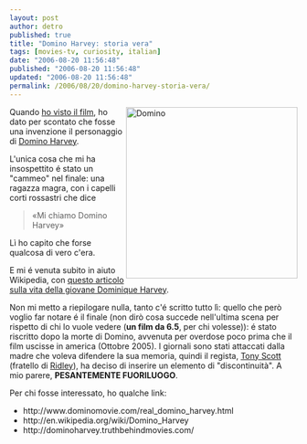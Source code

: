 ```yaml
---
layout: post
author: detro
published: true
title: "Domino Harvey: storia vera"
tags: [movies-tv, curiosity, italian]
date: "2006-08-20 11:56:48"
published: "2006-08-20 11:56:48"
updated: "2006-08-20 11:56:48"
permalink: /2006/08/20/domino-harvey-storia-vera/
---
```


<img src="http://www.moviezine.se/filmbilder/018/domino.jpg" alt="Domino" align="right" width="300" />
Quando <a href="http://en.wikipedia.org/wiki/Domino_%28film%29">ho visto il film</a>, ho dato per scontato che fosse una invenzione il personaggio di <a href="http://en.wikipedia.org/wiki/Domino_Harvey">Domino Harvey</a>.

L'unica cosa che mi ha insospettito é stato un "cammeo" nel finale: una ragazza magra, con i capelli corti rossastri che dice
<blockquote>&laquo;Mi chiamo Domino Harvey&raquo;</blockquote>
Lì ho capito che forse qualcosa di vero c'era.

<!--more-->
E mi é venuta subito in aiuto Wikipedia, con <a href="http://en.wikipedia.org/wiki/Domino_Harvey">questo articolo sulla vita della giovane Dominique Harvey</a>.

Non mi metto a riepilogare nulla, tanto c'é scritto tutto lì: quello che però voglio far notare é il finale (non dirò cosa succede nell'ultima scena per rispetto di chi lo vuole vedere (<strong>un film da 6.5</strong>, per chi volesse)): é stato riscritto dopo la morte di Domino, avvenuta per overdose poco prima che il film uscisse in america (Ottobre 2005).
I giornali sono stati attaccati dalla madre che voleva difendere la sua memoria, quindi il regista, <a href="http://en.wikipedia.org/wiki/Tony_Scott">Tony Scott</a> (fratello di <a href="http://en.wikipedia.org/wiki/Ridley_Scott">Ridley</a>), ha deciso di inserire un elemento di "discontinuità". A mio parere, <strong>PESANTEMENTE FUORILUOGO</strong>.

Per chi fosse interessato, ho qualche link:
<ul>
	<li>http://www.dominomovie.com/real_domino_harvey.html</li>
	<li>http://en.wikipedia.org/wiki/Domino_Harvey</li>
	<li>http://dominoharvey.truthbehindmovies.com/</li>
</ul>
